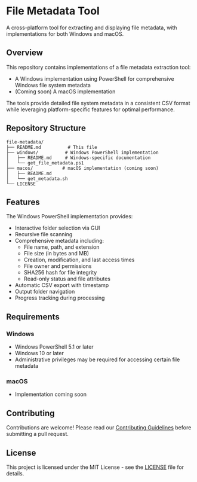 # File Metadata Tool

A cross-platform tool for extracting and displaying file metadata, with implementations for both Windows and macOS.

## Overview

This repository contains implementations of a file metadata extraction tool:
- A Windows implementation using PowerShell for comprehensive Windows file system metadata
- (Coming soon) A macOS implementation

The tools provide detailed file system metadata in a consistent CSV format while leveraging platform-specific features for optimal performance.

## Repository Structure

```
file-metadata/
├── README.md          # This file
├── windows/          # Windows PowerShell implementation
│   ├── README.md     # Windows-specific documentation
│   └── get_file_metadata.ps1
├── macos/           # macOS implementation (coming soon)
│   ├── README.md    
│   └── get_metadata.sh
└── LICENSE
```

## Features

The Windows PowerShell implementation provides:
- Interactive folder selection via GUI
- Recursive file scanning
- Comprehensive metadata including:
  - File name, path, and extension
  - File size (in bytes and MB)
  - Creation, modification, and last access times
  - File owner and permissions
  - SHA256 hash for file integrity
  - Read-only status and file attributes
- Automatic CSV export with timestamp
- Output folder navigation
- Progress tracking during processing

## Requirements

### Windows
- Windows PowerShell 5.1 or later
- Windows 10 or later
- Administrative privileges may be required for accessing certain file metadata

### macOS
- Implementation coming soon

## Contributing

Contributions are welcome! Please read our [Contributing Guidelines](CONTRIBUTING.md) before submitting a pull request.

## License

This project is licensed under the MIT License - see the [LICENSE](LICENSE) file for details.